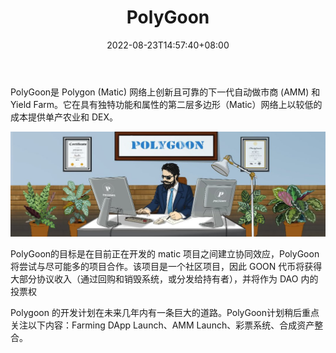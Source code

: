﻿---
title: "PolyGoon"
description: "PolyGoon是 Polygon (Matic) 网络上创新且可靠的下一代自动做市商 (AMM) 和 Yield Farm。它在具有独特功能和属性的第二层多边形（Matic）网络上以较低的成本提供单产农业和 DEX。"
date: 2022-08-23T14:57:40+08:00
lastmod: 2022-08-23T14:57:40+08:00
draft: false
authors: ["Simon"]
featuredImage: "polygoon.png"
tags: ["DeFi","PolyGoon"]
categories: ["nfts"]
nfts: ["DeFi"]
blockchain: "Polygon"
website: "https://polygoon.finance/"
twitter: "https://twitter.com/PolyGoonMatic"
discord: ""
telegram: ""
github: ""
youtube: ""
twitch: ""
facebook: ""
instagram: ""
reddit: ""
medium: ""
steam: ""
gitbook: ""
googleplay: ""
appstore: ""
status: "Live"
weight: 
lightgallery: true
toc: true
pinned: false
recommend: false
recommend1: false
---
PolyGoon是 Polygon (Matic) 网络上创新且可靠的下一代自动做市商 (AMM) 和 Yield Farm。它在具有独特功能和属性的第二层多边形（Matic）网络上以较低的成本提供单产农业和 DEX。

![配图](10802541060.jpg)

PolyGoon的目标是在目前正在开发的 matic 项目之间建立协同效应，PolyGoon将尝试与尽可能多的项目合作。该项目是一个社区项目，因此 GOON 代币将获得大部分协议收入（通过回购和销毁系统，或分发给持有者），并将作为 DAO 内的投票权

Polygoon 的开发计划在未来几年内有一条巨大的道路。PolyGoon计划稍后重点关注以下内容：Farming DApp Launch、AMM Launch、彩票系统、合成资产整合。